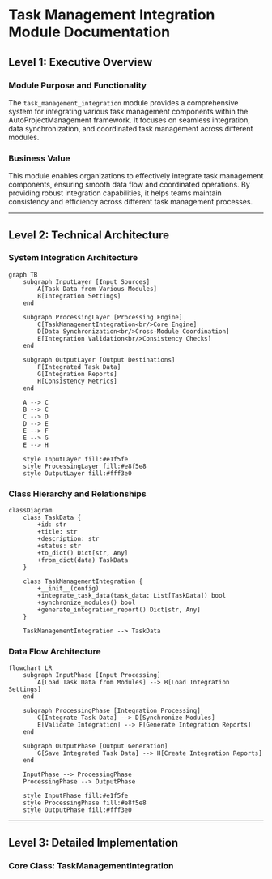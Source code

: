 # Task Management Integration Module Documentation

## Level 1: Executive Overview

### Module Purpose and Functionality
The `task_management_integration` module provides a comprehensive system for integrating various task management components within the AutoProjectManagement framework. It focuses on seamless integration, data synchronization, and coordinated task management across different modules.

### Business Value
This module enables organizations to effectively integrate task management components, ensuring smooth data flow and coordinated operations. By providing robust integration capabilities, it helps teams maintain consistency and efficiency across different task management processes.

---

## Level 2: Technical Architecture

### System Integration Architecture
```mermaid
graph TB
    subgraph InputLayer [Input Sources]
        A[Task Data from Various Modules]
        B[Integration Settings]
    end
    
    subgraph ProcessingLayer [Processing Engine]
        C[TaskManagementIntegration<br/>Core Engine]
        D[Data Synchronization<br/>Cross-Module Coordination]
        E[Integration Validation<br/>Consistency Checks]
    end
    
    subgraph OutputLayer [Output Destinations]
        F[Integrated Task Data]
        G[Integration Reports]
        H[Consistency Metrics]
    end
    
    A --> C
    B --> C
    C --> D
    D --> E
    E --> F
    E --> G
    E --> H
    
    style InputLayer fill:#e1f5fe
    style ProcessingLayer fill:#e8f5e8
    style OutputLayer fill:#fff3e0
```

### Class Hierarchy and Relationships
```mermaid
classDiagram
    class TaskData {
        +id: str
        +title: str
        +description: str
        +status: str
        +to_dict() Dict[str, Any]
        +from_dict(data) TaskData
    }
    
    class TaskManagementIntegration {
        +__init__(config)
        +integrate_task_data(task_data: List[TaskData]) bool
        +synchronize_modules() bool
        +generate_integration_report() Dict[str, Any]
    }
    
    TaskManagementIntegration --> TaskData
```

### Data Flow Architecture
```mermaid
flowchart LR
    subgraph InputPhase [Input Processing]
        A[Load Task Data from Modules] --> B[Load Integration Settings]
    end
    
    subgraph ProcessingPhase [Integration Processing]
        C[Integrate Task Data] --> D[Synchronize Modules]
        E[Validate Integration] --> F[Generate Integration Reports]
    end
    
    subgraph OutputPhase [Output Generation]
        G[Save Integrated Task Data] --> H[Create Integration Reports]
    end
    
    InputPhase --> ProcessingPhase
    ProcessingPhase --> OutputPhase
    
    style InputPhase fill:#e1f5fe
    style ProcessingPhase fill:#e8f5e8
    style OutputPhase fill:#fff3e0
```

---

## Level 3: Detailed Implementation

### Core Class: TaskManagementIntegration
